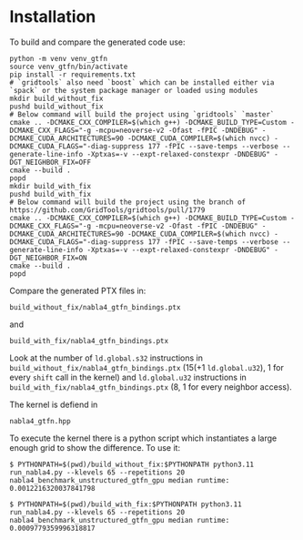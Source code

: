 # Installation

To build and compare the generated code use:

```
python -m venv venv_gtfn
source venv_gtfn/bin/activate
pip install -r requirements.txt
# `gridtools` also need `boost` which can be installed either via `spack` or the system package manager or loaded using modules
mkdir build_without_fix
pushd build_without_fix
# Below command will build the project using `gridtools` `master`
cmake .. -DCMAKE_CXX_COMPILER=$(which g++) -DCMAKE_BUILD_TYPE=Custom -DCMAKE_CXX_FLAGS="-g -mcpu=neoverse-v2 -Ofast -fPIC -DNDEBUG" -DCMAKE_CUDA_ARCHITECTURES=90 -DCMAKE_CUDA_COMPILER=$(which nvcc) -DCMAKE_CUDA_FLAGS="-diag-suppress 177 -fPIC --save-temps --verbose --generate-line-info -Xptxas=-v --expt-relaxed-constexpr -DNDEBUG" -DGT_NEIGHBOR_FIX=OFF
cmake --build .
popd
mkdir build_with_fix
pushd build_with_fix
# Below command will build the project using the branch of https://github.com/GridTools/gridtools/pull/1779
cmake .. -DCMAKE_CXX_COMPILER=$(which g++) -DCMAKE_BUILD_TYPE=Custom -DCMAKE_CXX_FLAGS="-g -mcpu=neoverse-v2 -Ofast -fPIC -DNDEBUG" -DCMAKE_CUDA_ARCHITECTURES=90 -DCMAKE_CUDA_COMPILER=$(which nvcc) -DCMAKE_CUDA_FLAGS="-diag-suppress 177 -fPIC --save-temps --verbose --generate-line-info -Xptxas=-v --expt-relaxed-constexpr -DNDEBUG" -DGT_NEIGHBOR_FIX=ON
cmake --build .
popd
```

Compare the generated PTX files in:
```
build_without_fix/nabla4_gtfn_bindings.ptx
```
and
```
build_with_fix/nabla4_gtfn_bindings.ptx
```

Look at the number of `ld.global.s32` instructions in `build_without_fix/nabla4_gtfn_bindings.ptx` (15(+1 `ld.global.u32`), 1 for every `shift` call in the kernel) and `ld.global.u32` instructions in `build_with_fix/nabla4_gtfn_bindings.ptx` (8, 1 for every neighbor access).

The kernel is defiend in
```
nabla4_gtfn.hpp
```

To execute the kernel there is a python script which instantiates a large enough grid to show the difference. To use it:
```
$ PYTHONPATH=$(pwd)/build_without_fix:$PYTHONPATH python3.11 run_nabla4.py --klevels 65 --repetitions 20
nabla4_benchmark_unstructured_gtfn_gpu median runtime: 0.0012216320037841798

$ PYTHONPATH=$(pwd)/build_with_fix:$PYTHONPATH python3.11 run_nabla4.py --klevels 65 --repetitions 20
nabla4_benchmark_unstructured_gtfn_gpu median runtime: 0.0009779359996318817
```

